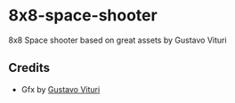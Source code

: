 # 8x8-space-shooter
8x8 Space shooter based on great assets by Gustavo Vituri

## Credits
- Gfx by [Gustavo Vituri](https://gvituri.itch.io/space-shooter)